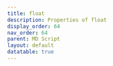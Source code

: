 ```yaml
---
title: float
description: Properties of float
display_order: 64
nav_order: 64
parent: MD Script
layout: default
datatable: true
---
```



